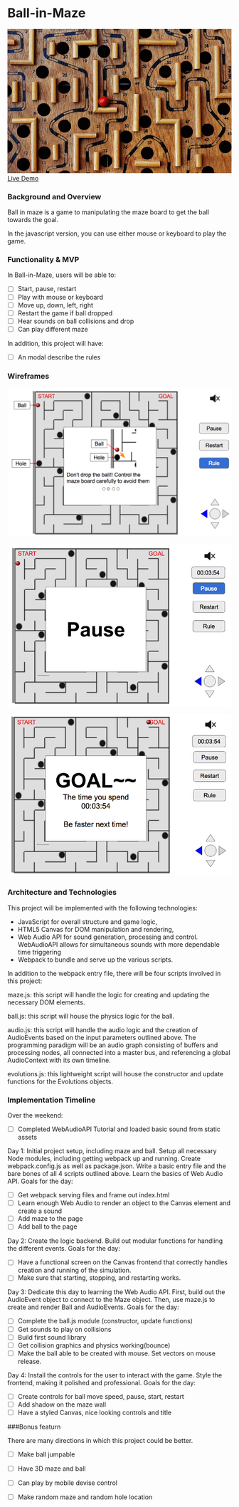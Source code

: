 # Ball-in-Maze

![index](https://github.com/jeffliang0318/Ball-in-Maze/blob/master/img/labyrinth-1738039_960_720.jpg)
[Live Demo](https://ball-in-maze.herokuapp.com/index.html)

### Background and Overview

Ball in maze is a game to manipulating the maze board to get the ball towards the goal.

In the javascript version, you can use either mouse or keyboard to play the game.

### Functionality & MVP

In Ball-in-Maze, users will be able to:

- [ ] Start, pause, restart
- [ ] Play with mouse or keyboard
- [ ] Move up, down, left, right
- [ ] Restart the game if ball dropped
- [ ] Hear sounds on ball collisions and drop
- [ ] Can play different maze

In addition, this project will have:

- [ ] An modal describe the rules

### Wireframes

![index](https://github.com/jeffliang0318/Ball-in-Maze/blob/master/img/Screen%20Shot%202018-04-15%20at%2011.40.16%20PM.png)

![index](https://github.com/jeffliang0318/Ball-in-Maze/blob/master/img/Screen%20Shot%202018-04-15%20at%2011.39.55%20PM.png)

![index](https://github.com/jeffliang0318/Ball-in-Maze/blob/master/img/Screen%20Shot%202018-04-15%20at%2011.34.04%20PM.png)

### Architecture and Technologies

This project will be implemented with the following technologies:

* JavaScript for overall structure and game logic,
* HTML5 Canvas for DOM manipulation and rendering,
* Web Audio API for sound generation, processing and control. WebAudioAPI allows for simultaneous sounds with more dependable time triggering
* Webpack to bundle and serve up the various scripts.


In addition to the webpack entry file, there will be four scripts involved in this project:

maze.js: this script will handle the logic for creating and updating the necessary DOM elements.

ball.js: this script will house the physics logic for the ball.

audio.js: this script will handle the audio logic and the creation of AudioEvents based on the input parameters outlined above. The programming paradigm will be an audio graph consisting of buffers and processing nodes, all connected into a master bus, and referencing a global AudioContext with its own timeline.

evolutions.js: this lightweight script will house the constructor and update functions for the Evolutions objects.

### Implementation Timeline

Over the weekend:

- [ ] Completed WebAudioAPI Tutorial and loaded basic sound from static assets

Day 1: Initial project setup, including maze and ball.
Setup all necessary Node modules, including getting webpack up and running. Create webpack.config.js as well as package.json. Write a basic entry file and the bare bones of all 4 scripts outlined above. Learn the basics of Web Audio API. Goals for the day:

- [ ] Get webpack serving files and frame out index.html
- [ ] Learn enough Web Audio to render an object to the Canvas element and create a sound
- [ ] Add maze to the page
- [ ] Add ball to the page

Day 2: Create the logic backend. Build out modular functions for handling the different events. Goals for the day:

- [ ] Have a functional screen on the Canvas frontend that correctly handles creation and running of the simulation.
- [ ] Make sure that starting, stopping, and restarting works.

Day 3: Dedicate this day to learning the Web Audio API. First, build out the AudioEvent object to connect to the Maze object. Then, use maze.js to create and render Ball and AudioEvents. Goals for the day:

- [ ] Complete the ball.js module (constructor, update functions)
- [ ] Get sounds to play on collisions
- [ ] Build first sound library
- [ ] Get collision graphics and physics working(bounce)
- [ ] Make the ball able to be created with mouse. Set vectors on mouse release.

Day 4: Install the controls for the user to interact with the game. Style the frontend, making it polished and professional. Goals for the day:

- [ ] Create controls for ball move speed, pause, start, restart
- [ ] Add shadow on the maze wall
- [ ] Have a styled Canvas, nice looking controls and title

###Bonus featurn

There are many directions in which this project could be better.

- [ ] Make ball jumpable

- [ ] Have 3D maze and ball

- [ ] Can play by mobile devise control

- [ ] Make random maze and random hole location
